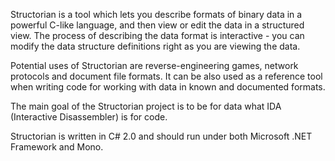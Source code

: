 Structorian is a tool which lets you describe formats of binary data in a powerful C-like language, and then view or edit the data in a structured view. The process of describing the data format is interactive - you can modify the data structure definitions right as you are viewing the data.

Potential uses of Structorian are reverse-engineering games, network protocols and document file formats. It can be also used as a reference tool when writing code for working with data in known and documented formats.

The main goal of the Structorian project is to be for data what IDA (Interactive Disassembler) is for code.

Structorian is written in C# 2.0 and should run under both Microsoft .NET Framework and Mono.